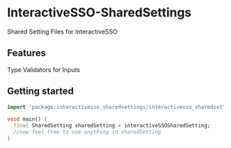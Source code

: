 # InteractiveSSO-SharedSettings

Shared Setting Files for InteractiveSSO

## Features

Type Validators for Inputs

## Getting started

```dart
import 'package:interactivesso_sharedsettings/interactivesso_sharedsettings.dart';

void main() {
  final SharedSetting sharedSetting = interactiveSSOSharedSetting;
  //now feel free to use anything in sharedSetting
}
```